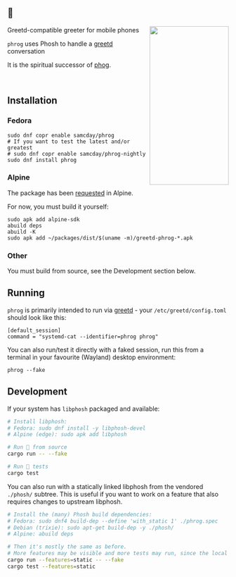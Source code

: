 ## 🐸

<img align="right" width="180" height="360" src="https://github.com/samcday/phrog/releases/download/0.8.2/demo.gif">

Greetd-compatible greeter for mobile phones

`phrog` uses Phosh to handle a [greetd][] conversation

It is the spiritual successor of [phog][].

<br clear="left"/>

## Installation

### Fedora

```
sudo dnf copr enable samcday/phrog
# If you want to test the latest and/or greatest
# sudo dnf copr enable samcday/phrog-nightly
sudo dnf install phrog
```

### Alpine

The package has been [requested](https://gitlab.alpinelinux.org/alpine/aports/-/issues/16430) in Alpine.

For now, you must build it yourself:

```
sudo apk add alpine-sdk
abuild deps
abuild -K
sudo apk add ~/packages/dist/$(uname -m)/greetd-phrog-*.apk
```

### Other

You must build from source, see the Development section below.

## Running

`phrog` is primarily intended to run via [greetd][] - your `/etc/greetd/config.toml` should
look like this:

```
[default_session]
command = "systemd-cat --identifier=phrog phrog"
```

You can also run/test it directly with a faked session, run this from a terminal in your favourite (Wayland) desktop environment:

```
phrog --fake
```

## Development

If your system has `libphosh` packaged and available:

```sh
# Install libphosh:
# Fedora: sudo dnf install -y libphosh-devel
# Alpine (edge): sudo apk add libphosh

# Run 🐸 from source
cargo run -- --fake

# Run 🐸 tests
cargo test
```

You can also run with a statically linked libphosh from the vendored `./phosh/` subtree. This is useful if you want to work on a feature that also requires changes to upstream libphosh.

```sh
# Install the (many) Phosh build dependencies:
# Fedora: sudo dnf4 build-dep --define 'with_static 1' ./phrog.spec
# Debian (trixie): sudo apt-get build-dep -y ./phosh/
# Alpine: abuild deps

# Then it's mostly the same as before.
# More features may be visible and more tests may run, since the local tree pulls ahead of upstream.
cargo run --features=static -- --fake
cargo test --features=static
```

[phog]: https://gitlab.com/mobian1/phog
[greetd]: https://sr.ht/~kennylevinsen/greetd/
[phosh-deps]: https://gitlab.gnome.org/World/Phosh/phosh#dependencies
